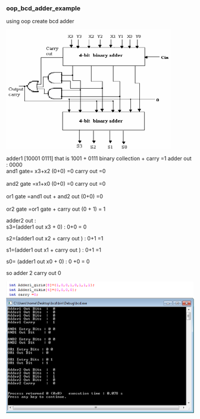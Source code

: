 ### oop_bcd_adder_example 

using oop create bcd adder <br>

![](https://github.com/aliaydins/oop_bcd_adder_example/blob/master/BCD-Adder.png)


adder1 [10001 0111] that is 1001 + 0111 binary collection + carry  =1  adder out : 0000  <br>
and1 gate= x3+x2 (0+0) =0 carry out =0 <br>
<br>
and2 gate =x1+x0 (0+0) =0 carry out =0 <br>
<br>
or1 gate =and1 out + and2 out (0+0) =0 <br>
<br>
or2 gate =or1 gate + carry out (0 + 1) = 1  <br>

adder2 out : <br>
s3=(adder1 out x3 + 0) : 0+0 = 0 <br>

s2=(adder1 out x2 + carry out ) : 0+1 =1 <br>

s1=(adder1 out x1 + carry out ) : 0+1 =1 <br>

s0= (adder1 out x0 + 0)  : 0 +0 = 0 <br>

so adder 2 carry out 0 




![](https://github.com/aliaydins/oop_bcd_adder_example/blob/master/exe.png)
